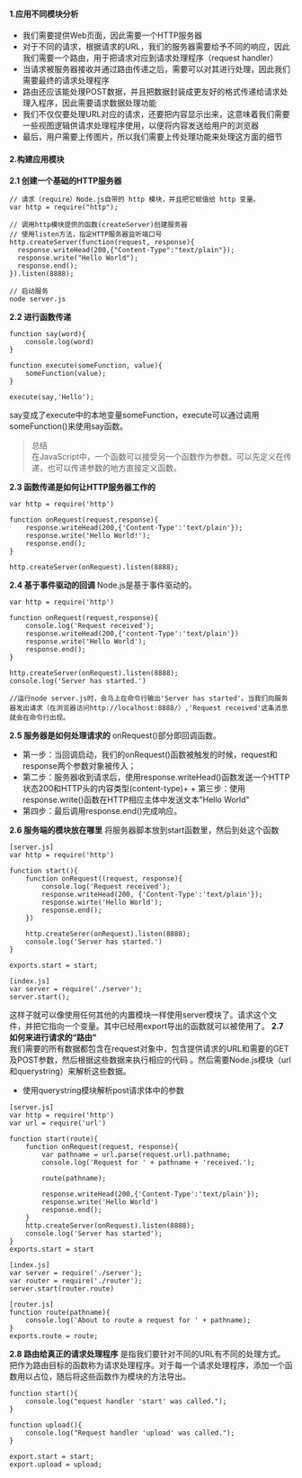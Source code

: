 #### 1.应用不同模块分析
+ 我们需要提供Web页面，因此需要一个HTTP服务器
+ 对于不同的请求，根据请求的URL，我们的服务器需要给予不同的响应，因此我们需要一个路由，用于把请求对应到请求处理程序（request handler）
+ 当请求被服务器接收并通过路由传递之后，需要可以对其进行处理，因此我们需要最终的请求处理程序
+ 路由还应该能处理POST数据，并且把数据封装成更友好的格式传递给请求处理入程序，因此需要请求数据处理功能
+ 我们不仅仅要处理URL对应的请求，还要把内容显示出来，这意味着我们需要一些视图逻辑供请求处理程序使用，以便将内容发送给用户的浏览器
+ 最后，用户需要上传图片，所以我们需要上传处理功能来处理这方面的细节

#### 2.构建应用模块
**2.1 创建一个基础的HTTP服务器**
```
// 请求（require）Node.js自带的 http 模块，并且把它赋值给 http 变量。
var http = require("http");

// 调用http模块提供的函数(createServer)创建服务器
// 使用listen方法，指定HTTP服务器监听端口号
http.createServer(function(request, response){
  response.writeHead(200,{"Content-Type":"text/plain"});
  response.write("Hello World");
  response.end();
}).listen(8888);

// 启动服务
node server.js
```
**2.2 进行函数传递**
```
function say(word){
    console.log(word)
}

function execute(someFunction, value){
    someFunction(value);
}

execute(say,'Hello');
```
say变成了execute中的本地变量someFunction，execute可以通过调用someFunction()来使用say函数。
> 总结     
在JavaScript中，一个函数可以接受另一个函数作为参数。可以先定义在传递，也可以传递参数的地方直接定义函数。

**2.3 函数传递是如何让HTTP服务器工作的**
```
var http = require('http')

function onRequest(request,response){
    response.writeHead(200,{'Content-Type':'text/plain'});
    response.write('Hello World!');
    response.end();
}

http.createServer(onRequest).listen(8888);
```
**2.4 基于事件驱动的回调**
Node.js是基于事件驱动的。
```
var http = require('http')

function onRequest(request,response){
    console.log('Request received');
    response.writeHead(200,{'content-Type':'text/plain'})
    response.write('Hello World');
    response.end();
}

http.createServer(onRequest).listen(8888);
console.log('Server has started.')

//运行node server.js时，会马上在命令行输出'Server has started'。当我们向服务器发出请求（在浏览器访问http://localhost:8888/）,'Request received'这条消息就会在命令行出现。
```
**2.5 服务器是如何处理请求的**
onRequest()部分即回调函数。   
+ 第一步：当回调启动，我们的onRequest()函数被触发的时候，request和response两个参数对象被传入；
+ 第二步：服务器收到请求后，使用response.writeHead()函数发送一个HTTP状态200和HTTP头的内容类型(content-type)+ + 第三步：使用response.write()函数在HTTP相应主体中发送文本"Hello World"
+ 第四步：最后调用response.end()完成响应。

**2.6 服务端的模块放在哪里**
将服务器脚本放到start函数里，然后到处这个函数
```
[server.js]
var http = require('http')

function start(){
    function onRequest((request, response){
        console.log('Request received');
        response.writeHead(200, {'Content-Type':'text/plain'});
        response.wirte('Hello World');
        response.end();
    })
    
    http.createSerer(onRequest).listen(8888);
    console.log('Server has started.')
}

exports.start = start;

[index.js]
var server = require('./server');
server.start();
```
这样子就可以像使用任何其他的内置模块一样使用server模块了。请求这个文件，并把它指向一个变量。其中已经用export导出的函数就可以被使用了。
**2.7 如何来进行请求的“路由”**   
我们需要的所有数据都包含在request对象中，包含提供请求的URL和需要的GET及POST参数，然后根据这些数据来执行相应的代码 。然后需要Node.js模块（url和querystring）来解析这些数据。
+ 使用querystring模块解析post请求体中的参数
```
[server.js]
var http = require('http')
var url = require('url')

function start(route){
    function onRequest(request, response){
        var pathname = url.parse(request.url).pathname;
        console.log('Request for ' + pathname + 'received.');
        
        route(pathname);
        
        response.writeHead(200,{'Content-Type':'text/plain'});
        response.write('Hello World')
        response.end();
    }
    http.createServer(onRequest).listen(8888);
    console.log('Server has started');
}
exports.start = start

[index.js]
var server = require('./server');
var router = require('./router');
server.start(router.route)

[router.js]
function route(pathname){
    console.log('About to route a request for ' + pathname);
}
exports.route = route;
```
**2.8 路由给真正的请求处理程序**
是指我们要针对不同的URL有不同的处理方式。把作为路由目标的函数称为请求处理程序。对于每一个请求处理程序，添加一个函数用以占位，随后将这些函数作为模块的方法导出。
```
function start(){
    console.log("equest handler 'start' was called.");
}

function upload(){
    console.log("Request handler 'upload' was called.");
}

export.start = start;
export.upload = upload;

```